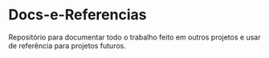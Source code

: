 # Docs-e-Referencias

Repositório para documentar todo o trabalho feito em outros projetos e usar de referência para projetos futuros.